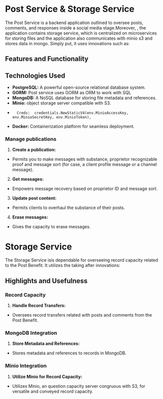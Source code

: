 # Post Service & Storage Service

The Post Service is a backend application outlined to oversee posts, comments, and responses inside a social media stage.Moreover, , the application contains storage service, which is centralized on microservices for storing files and the application also communicates with minio s3 and stores data in mongo. Simply put, it uses innovations such as:
## Features and Functionality

## Technologies Used

- **PostgreSQL:** A powerful open-source relational database system.
- **GORM:** Post service uses GORM as ORM to work with SQL
- **MongoDB:** A NoSQL database for storing file metadata and references.
- **Minio:** object storage server compatible with S3.
- 		Creds:  credentials.NewStaticV4(env.MinioAccessKey, env.MinioSecretKey, env.MinioToken),
- **Docker:** Containerization platform for seamless deployment.


### Manage publications

1. **Create a publication:**
- Permits you to make messages with substance, proprietor recognizable proof and message sort (for case, a client profile message or a channel message).

2. **Get messages:**
- Empowers message recovery based on proprietor ID and message sort.

3. **Update post content:**
- Permits clients to overhaul the substance of their posts.

4. **Erase messages:**
- Gives the capacity to erase messages.


# Storage Service

The Storage Service isis dependable for overseeing record capacity related to the Post Benefit. It utilizes the taking after innovations:

## Highlights and Usefulness

### Record Capacity

1. **Handle Record Transfers:**
- Oversees record transfers related with posts and comments from the Post Benefit.

### MongoDB Integration

1. **Store Metadata and References:**
- Stores metadata and references to records in MongoDB.

### Minio Integration

1. **Utilize Minio for Record Capacity:**
- Utilizes Minio, an question capacity server congruous with S3, for versatile and conveyed record capacity.
